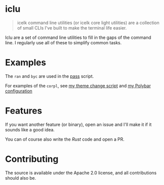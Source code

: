 # iclu

> icelk command line utilities (or icelk core light utilities) are a collection of small CLIs I've built to make the terminal life easier.

Iclu are a set of command line utilities to fill in the gaps of the command line. I regularly use all of these to simplify common tasks.


# Examples

The `ran` and `byc` are used in the [pass](`pass.sh`) script.

For examples of the `corpl`, see [my theme change script](https://github.com/Iselk/dotfiles/blob/main/scripts/theme-change.sh) and [my Polybar configuration](https://github.com/Iselk/dotfiles/blob/main/config/polybar.ini)


# Features

If you want another feature (or binary), open an issue and I'll make it if it sounds like a good idea.

You can of course also write the *Rust* code and open a PR.


# Contributing

The source is available under the Apache 2.0 license, and all contributions should also be.
